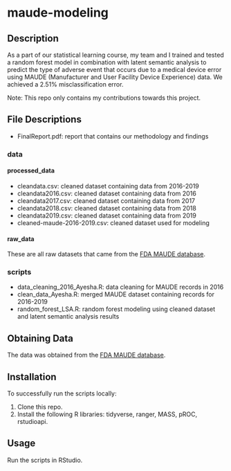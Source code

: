 # maude-modeling

## Description
As a part of our statistical learning course, my team and I trained and tested a random forest model in combination with latent semantic analysis to predict the type of adverse event that occurs due to a medical device error using MAUDE (Manufacturer and User Facility Device Experience) data. We achieved a 2.51% misclassification error.

Note: This repo only contains my contributions towards this project.

## File Descriptions
- FinalReport.pdf: report that contains our methodology and findings

### data
#### processed_data 
- cleandata.csv: cleaned dataset containing data from 2016-2019
- cleandata2016.csv: cleaned dataset containing data from 2016
- cleandata2017.csv: cleaned dataset containing data from 2017
- cleandata2018.csv: cleaned dataset containing data from 2018
- cleandata2019.csv: cleaned dataset containing data from 2019
- cleaned-maude-2016-2019.csv: cleaned dataset used for modeling

#### raw_data 
These are all raw datasets that came from the [FDA MAUDE database](https://www.fda.gov/medical-devices/mandatory-reporting-requirements-manufacturers-importers-and-device-user-facilities/about-manufacturer-and-user-facility-device-experience-maude). 

### scripts 
- data_cleaning_2016_Ayesha.R: data cleaning for MAUDE records in 2016 
- clean_data_Ayesha.R: merged MAUDE dataset containing records for 2016-2019
- random_forest_LSA.R: random forest modeling using cleaned dataset and latent semantic analysis results 

## Obtaining Data 
The data was obtained from the [FDA MAUDE database](https://www.fda.gov/medical-devices/mandatory-reporting-requirements-manufacturers-importers-and-device-user-facilities/about-manufacturer-and-user-facility-device-experience-maude). 

## Installation 
To successfully run the scripts locally: 
1. Clone this repo. 
2. Install the following R libraries: tidyverse, ranger, MASS, pROC, rstudioapi. 

## Usage 
Run the scripts in RStudio. 

